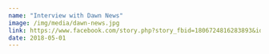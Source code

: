 ```yaml
---
name: "Interview with Dawn News"
image: /img/media/dawn-news.jpg
link: https://www.facebook.com/story.php?story_fbid=1806724816283893&id=1523059121317132
date: 2018-05-01
---
```

